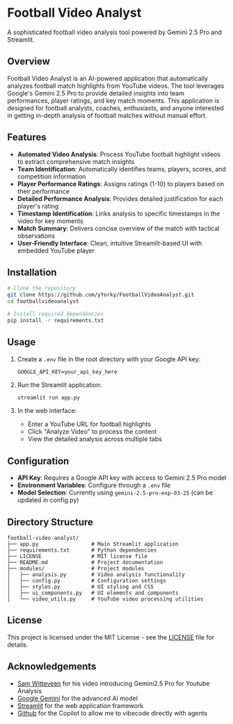 # Football Video Analyst

A sophisticated football video analysis tool powered by Gemini 2.5 Pro and Streamlit.

## Overview

Football Video Analyst is an AI-powered application that automatically analyzes football match highlights from YouTube videos. The tool leverages Google's Gemini 2.5 Pro to provide detailed insights into team performances, player ratings, and key match moments. This application is designed for football analysts, coaches, enthusiasts, and anyone interested in getting in-depth analysis of football matches without manual effort.

## Features

- **Automated Video Analysis**: Process YouTube football highlight videos to extract comprehensive match insights
- **Team Identification**: Automatically identifies teams, players, scores, and competition information 
- **Player Performance Ratings**: Assigns ratings (1-10) to players based on their performance
- **Detailed Performance Analysis**: Provides detailed justification for each player's rating
- **Timestamp Identification**: Links analysis to specific timestamps in the video for key moments
- **Match Summary**: Delivers concise overview of the match with tactical observations
- **User-Friendly Interface**: Clean, intuitive Streamlit-based UI with embedded YouTube player

## Installation

```bash
# Clone the repository
git clone https://github.com/yYorky/FootballVideoAnalyst.git
cd footballvideoanalyst

# Install required dependencies
pip install -r requirements.txt
```

## Usage

1. Create a `.env` file in the root directory with your Google API key:
   ```
   GOOGLE_API_KEY=your_api_key_here
   ```

2. Run the Streamlit application:
   ```bash
   streamlit run app.py
   ```

3. In the web interface:
   - Enter a YouTube URL for football highlights
   - Click "Analyze Video" to process the content
   - View the detailed analysis across multiple tabs

## Configuration

- **API Key**: Requires a Google API key with access to Gemini 2.5 Pro model
- **Environment Variables**: Configure through a `.env` file
- **Model Selection**: Currently using `gemini-2.5-pro-exp-03-25` (can be updated in config.py)

## Directory Structure

```
football-video-analyst/
├── app.py                 # Main Streamlit application
├── requirements.txt       # Python dependencies
├── LICENSE                # MIT license file
├── README.md              # Project documentation
├── modules/               # Project modules
│   ├── analysis.py        # Video analysis functionality
│   ├── config.py          # Configuration settings
│   ├── styles.py          # UI styling and CSS
│   ├── ui_components.py   # UI elements and components
│   └── video_utils.py     # YouTube video processing utilities
```

## License

This project is licensed under the MIT License - see the [LICENSE](LICENSE) file for details.

## Acknowledgements

- [Sam Witteveen](https://www.youtube.com/watch?v=pFpxpAMqSmU) for his video introducing Gemini2.5 Pro for Youtube Analysis
- [Google Gemini](https://ai.google.dev/) for the advanced AI model
- [Streamlit](https://streamlit.io/) for the web application framework
- [Github](https://github.com/) for the Copilot to allow me to vibecode directly with agents


